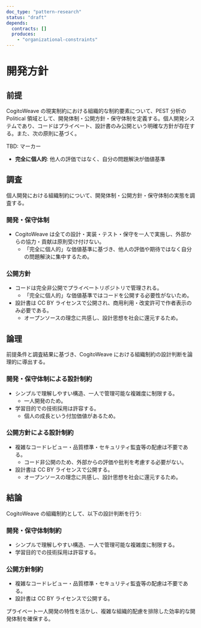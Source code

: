 ```yaml
---
doc_type: "pattern-research"
status: "draft"
depends:
  contracts: []
  produces:
    - "organizational-constraints"
---
```


# 開発方針

## 前提

CogitoWeave の現実制約における組織的な制約要素について、PEST 分析の Political 領域として、開発体制・公開方針・保守体制を定義する。個人開発システムであり、コードはプライベート、設計書のみ公開という明確な方針が存在する。また、次の原則に基づく。

TBD: マーカー

- **完全に個人的**: 他人の評価ではなく、自分の問題解決が価値基準

## 調査

個人開発における組織制約について、開発体制・公開方針・保守体制の実態を調査する。

### 開発・保守体制

- CogitoWeave は全ての設計・実装・テスト・保守を一人で実施し、外部からの協力・貢献は原則受け付けない。
  - 「完全に個人的」な価値基準に基づき、他人の評価や期待ではなく自分の問題解決に集中するため。

### 公開方針

- コードは完全非公開でプライベートリポジトリで管理される。
  - 「完全に個人的」な価値基準ではコードを公開する必要性がないため。
- 設計書は CC BY ライセンスで公開され、商用利用・改変許可で作者表示のみ必要である。
  - オープンソースの理念に共感し、設計思想を社会に還元するため。

## 論理

前提条件と調査結果に基づき、CogitoWeave における組織制約の設計判断を論理的に導出する。

### 開発・保守体制による設計制約

- シンプルで理解しやすい構造、一人で管理可能な複雑度に制限する。
  - 一人開発のため。
- 学習目的での技術採用は許容する。
  - 個人の成長という付加価値があるため。

### 公開方針による設計制約

- 複雑なコードレビュー・品質標準・セキュリティ監査等の配慮は不要である。
  - コード非公開のため、外部からの評価や批判を考慮する必要がない。
- 設計書は CC BY ライセンスで公開する。
  - オープンソースの理念に共感し、設計思想を社会に還元するため。

## 結論

CogitoWeave の組織制約として、以下の設計判断を行う:

<!-- FOUNDATION_BEGIN: organizational-constraints -->

### 開発・保守体制制約

- シンプルで理解しやすい構造、一人で管理可能な複雑度に制限する。
- 学習目的での技術採用は許容する。

### 公開方針制約

- 複雑なコードレビュー・品質標準・セキュリティ監査等の配慮は不要である。
- 設計書は CC BY ライセンスで公開する。

<!-- FOUNDATION_END: organizational-constraints -->

プライベート一人開発の特性を活かし、複雑な組織的配慮を排除した効率的な開発体制を確保する。

